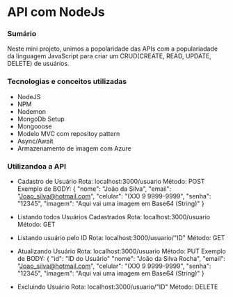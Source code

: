 #  API com NodeJs

### Sumário
Neste mini projeto, unimos a popolaridade das APIs com a populariadade da linguagem JavaScript para criar um CRUD(CREATE, READ, UPDATE, DELETE) de usuários.

### Tecnologias e conceitos utilizadas
* NodeJS
* NPM
* Nodemon
* MongoDb Setup
* Mongooose
* Modelo MVC com repositoy pattern
* Async/Await
* Armazenamento de imagem com Azure

### Utilizandoa a API
* Cadastro de Usuário
    Rota: localhost:3000/usuario
    Método: POST
    Exemplo de BODY:
    {
	"nome": "João da Silva",
	"email": "Joao_silva@hotmail.com",
	"celular": "(XX) 9 9999-9999",
	"senha": "12345",
	"imagem": "Aqui vai uma imagem em Base64 (String)"
    }

* Listando todos Usuários Cadastrados
    Rota: localhost:3000/usuario
    Método: GET

* Listando usuário pelo ID
    Rota: localhost:3000/usuario/"ID"
    Método: GET

* Atualizando Usuário
    Rota: localhost:3000/usuario
    Método: PUT
    Exemplo de BODY:
    {
    "id": "ID do Usuário"
	"nome": "João da Silva Rocha",
	"email": "Joao_silva@hotmail.com",
	"celular": "(XX) 9 9999-9999",
	"senha": "12345",
	"imagem": "Aqui vai uma imagem em Base64 (String)"
    }

* Excluindo Usuário
    Rota: localhost:3000/usuario/"ID"
    Método: DELETE





